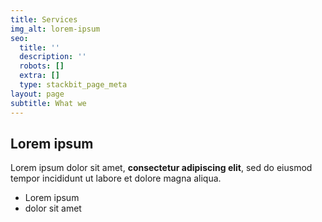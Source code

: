 ```yaml
---
title: Services
img_alt: lorem-ipsum
seo:
  title: ''
  description: ''
  robots: []
  extra: []
  type: stackbit_page_meta
layout: page
subtitle: What we
---
```

## Lorem ipsum

Lorem ipsum dolor sit amet, **consectetur adipiscing elit**, sed do eiusmod tempor incididunt ut labore et dolore magna aliqua.

- Lorem ipsum
- dolor sit amet